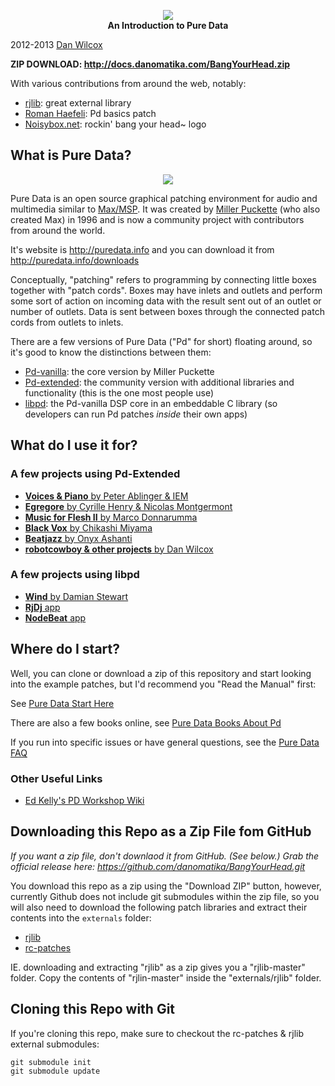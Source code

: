 <p align="center">
<img src="https://raw.github.com/danomatika/BangYourHead/master/pd_headbang.png"/><br>
<strong>An Introduction to Pure Data</strong>
</p>

2012-2013 [Dan Wilcox](http://danomatika.com)

**ZIP DOWNLOAD: <http://docs.danomatika.com/BangYourHead.zip>**

With various contributions from around the web, notably:

* [rjlib](https://github.com/rjdj/rjlib): great external library
* [Roman Haefeli](http://romanhaefeli.net): Pd basics patch
* [Noisybox.net](http://noisybox.net/computers/pd): rockin' bang your head~ logo

What is Pure Data?
------------------

<p align="center">
<img src="https://raw.github.com/danomatika/BangYourHead/master/pd_patch.png"/>
</p>

Pure Data is an open source graphical patching environment for audio and multimedia similar to [Max/MSP](http://cycling74.com/products/max). It was created by [Miller Puckette](http://crca.ucsd.edu/~msp) (who also created Max) in 1996 and is now a community project with contributors from around the world.

It's website is <http://puredata.info> and you can download it from <http://puredata.info/downloads>

Conceptually, "patching" refers to programming by connecting little boxes together with "patch cords". Boxes may have inlets and outlets and perform some sort of action on incoming data with the result sent out of an outlet or number of outlets. Data is sent between boxes through the connected patch cords from outlets to inlets.

There are a few versions of Pure Data ("Pd" for short) floating around, so it's good to know the distinctions between them:

* [Pd-vanilla](http://crca.ucsd.edu/~msp/software.html): the core version by Miller Puckette
* [Pd-extended](http://puredata.info/downloads): the community version with additional libraries and functionality (this is the one most people use)
* [libpd](https://github.com/libpd/libpd): the Pd-vanilla DSP core in an embeddable C library (so developers can run Pd patches *inside* their own apps)

What do I use it for?
---------------------

### A few projects using Pd-Extended

* [**Voices & Piano** by Peter Ablinger & IEM](http://www.youtube.com/watch?v=muCPjK4nGY4)
* [**Egregore** by Cyrille Henry & Nicolas Montgermont](https://vimeo.com/24932723)
* [**Music for Flesh II** by Marco Donnarumma](http://vimeo.com/36580607)
* [**Black Vox** by Chikashi Miyama](https://vimeo.com/36557405)
* [**Beatjazz** by Onyx Ashanti](http://www.youtube.com/watch?v=-0v7mTvJ8M4)
* [**robotcowboy & other projects** by Dan Wilcox](https://vimeo.com/9243889)

### A few projects using libpd

* [**Wind** by Damian Stewart](https://vimeo.com/38784510)
* [**RjDj** app](http://www.youtube.com/watch?v=Q5Oa61KIBvs)
* [**NodeBeat** app](http://www.youtube.com/watch?v=e9Ohbb7Zxlg)

Where do I start?
-----------------

Well, you can clone or download a zip of this repository and start looking into the example patches, but I'd recommend you "Read the Manual" first:

See [Pure Data Start Here](http://puredata.info/docs/StartHere)

There are also a few books online, see [Pure Data Books About Pd](http://puredata.info/docs/BooksAboutPd)

If you run into specific issues or have general questions, see the [Pure Data FAQ](http://puredata.info/docs/faq)

### Other Useful Links

* [Ed Kelly's PD Workshop Wiki](http://puredata.wikispaces.com)

Downloading this Repo as a Zip File fom GitHub
----------------------------------------------

*If you want a zip file, don't downlaod it from GitHub. (See below.) Grab the official release here: <https://github.com/danomatika/BangYourHead.git>*

You download this repo as a zip using the "Download ZIP" button, however, currently Github does not include git submodules within the zip file, so you will also need to download the following patch libraries and extract their contents into the `externals` folder:

* [rjlib](https://github.com/rjdj/rjlib)
* [rc-patches](https://github.com/danomatika/rc-patches)

IE. downloading and extracting "rjlib" as a zip gives you a "rjlib-master" folder. Copy the contents of "rjlin-master" inside the "externals/rjlib" folder. 

Cloning this Repo with Git
--------------------------
If you're cloning this repo, make sure to checkout the rc-patches & rjlib external submodules:  
	  
	git submodule init
	git submodule update

